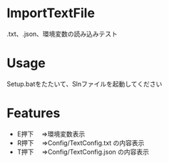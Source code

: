 # ImportTextFile
 .txt、.json、環境変数の読み込みテスト

# Usage
Setup.batをたたいて、Slnファイルを起動してください

# Features

* E押下
　⇒環境変数表示
* R押下
　⇒Config/TextConfig.txt の内容表示
* T押下
　⇒Config/TextConfig.json の内容表示
